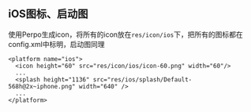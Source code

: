 ## iOS图标、启动图
使用Perpo生成icon，将所有的icon放在`res/icon/ios`下，把所有的图标都在config.xml中标明，启动图同理

```
<platform name="ios">
  <icon height="60" src="res/icon/ios/icon-60.png" width="60"/>
  ...
  <splash height="1136" src="res/ios/splash/Default-568h@2x~iphone.png" width="640" />
  ...
</platform>
```

